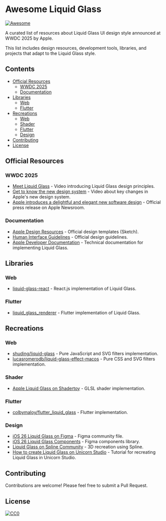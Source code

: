 # Awesome Liquid Glass

[![Awesome](https://awesome.re/badge.svg)](https://awesome.re)

A curated list of resources about Liquid Glass UI design style announced at WWDC 2025 by Apple.

This list includes design resources, development tools, libraries, and projects that adapt to the Liquid Glass style.

## Contents

- [Official Resources](#official-resources)
  - [WWDC 2025](#wwdc-2025)
  - [Documentation](#documentation)
- [Libraries](#libraries)
  - [Web](#web)
  - [Flutter](#flutter)
- [Recreations](#recreations)
  - [Web](#web-1)
  - [Shader](#shader)
  - [Flutter](#flutter-1)
  - [Design](#design)
- [Contributing](#contributing)
- [License](#license)

## Official Resources

### WWDC 2025

- [Meet Liquid Glass](https://developer.apple.com/videos/play/wwdc2025/219/) - Video introducing Liquid Glass design principles.
- [Get to know the new design system](https://developer.apple.com/videos/play/wwdc2025/356/) - Video about key changes in Apple's new design system.
- [Apple introduces a delightful and elegant new software design](https://www.apple.com/newsroom/2025/06/apple-introduces-a-delightful-and-elegant-new-software-design/) - Official press release on Apple Newsroom.

### Documentation

- [Apple Design Resources](https://developer.apple.com/design/resources/) - Official design templates (Sketch).
- [Human Interface Guidelines](https://developer.apple.com/design/human-interface-guidelines) - Official design guidelines.
- [Apple Developer Documentation](https://developer.apple.com/documentation/technologyoverviews/liquid-glass) - Technical documentation for implementing Liquid Glass.

## Libraries

### Web

- [liquid-glass-react](https://github.com/rdev/liquid-glass-react) - React.js implementation of Liquid Glass.

### Flutter

- [liquid_glass_renderer](https://github.com/whynotmake-it/flutter_liquid_glass/tree/main/packages/liquid_glass_renderer) - Flutter implementation of Liquid Glass.

## Recreations

### Web

- [shuding/liquid-glass](https://github.com/shuding/liquid-glass) - Pure JavaScript and SVG filters implementation.
- [lucasromerodb/liquid-glass-effect-macos](https://github.com/lucasromerodb/liquid-glass-effect-macos) - Pure CSS and SVG filters implementation.

### Shader

- [Apple Liquid Glass on Shadertoy](https://www.shadertoy.com/view/WftXD2) - GLSL shader implementation.

### Flutter

- [colbymaloy/flutter_liquid_glass](https://github.com/colbymaloy/flutter_liquid_glass) - Flutter implementation.

### Design

- [iOS 26 Liquid Glass on Figma](https://www.figma.com/community/file/1514237154489556536) - Figma community file.
- [iOS 26 Liquid Glass Components](https://www.figma.com/community/file/1514313836061040295/ios-26-liquid-glass-components) - Figma components library.
- [Liquid Glass on Spline Community](https://app.spline.design/community/file/3cbf0e6a-09c8-4b47-9560-c3ff84130086) - 3D recreation using Spline.
- [How to create Liquid Glass on Unicorn Studio](https://x.com/hiunicornstudio/status/1932171422610448483) - Tutorial for recreating Liquid Glass in Unicorn Studio.

## Contributing

Contributions are welcome! Please feel free to submit a Pull Request.

## License

[![CC0](https://licensebuttons.net/p/zero/1.0/88x31.png)](https://creativecommons.org/publicdomain/zero/1.0/)
